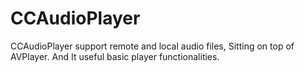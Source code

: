 CCAudioPlayer
=============

CCAudioPlayer support remote and local audio files, Sitting on top of AVPlayer.
And It useful basic player functionalities.

